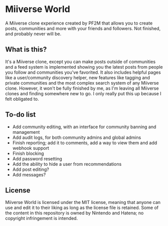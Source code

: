 # Miiverse World
A Miiverse clone experience created by PF2M that allows you to create posts, communities and more with your friends and followers. Not finished, and probably never will be.
## What is this?
It's a Miiverse clone, except you can make posts outside of communities and a feed system is implemented showing you the latest posts from people you follow and communities you've favorited. It also includes helpful pages like a user/community discovery helper, new features like tagging and private communities and the most complex search system of any Miiverse clone. However, it won't be fully finished by me, as I'm leaving all Miiverse clones and finding somewhere new to go. I only really put this up because I felt obligated to.
## To-do list
* Add community editing, with an interface for community banning and management
* Add audit logs, for both community admins and global admins
* Finish reporting; add it to comments, add a way to view them and add webhook support
* Finish blocking
* Add password resetting
* Add the ability to hide a user from recommendations
* Add post editing?
* Add messages?
## License
Miiverse World is licensed under the MIT license, meaning that anyone can use and edit it to their liking as long as the license file is retained. Some of the content in this repository is owned by Nintendo and Hatena; no copyright infringement is intended.
